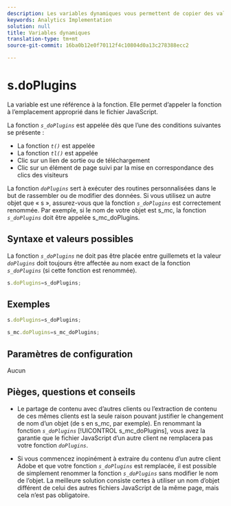 ```yaml
---
description: Les variables dynamiques vous permettent de copier des valeurs d’une variable vers une autre sans entrer les valeurs complètes à plusieurs reprises dans les demandes d’image sur votre site.
keywords: Analytics Implementation
solution: null
title: Variables dynamiques
translation-type: tm+mt
source-git-commit: 16ba0b12e0f70112f4c10804d0a13c278388ecc2

---
```




# s.doPlugins

La variable est une référence à la fonction. Elle permet d’appeler la fonction à l’emplacement approprié dans le fichier JavaScript.

La fonction *`s_doPlugins`* est appelée dès que l’une des conditions suivantes se présente :

* La fonction *`t()`* est appelée
* La fonction *`tl()`* est appelée
* Clic sur un lien de sortie ou de téléchargement
* Clic sur un élément de page suivi par la mise en correspondance des clics des visiteurs

La fonction *`doPlugins`* sert à exécuter des routines personnalisées dans le but de rassembler ou de modifier des données. Si vous utilisez un autre objet que « s », assurez-vous que la fonction *`s_doPlugins`* est correctement renommée. Par exemple, si le nom de votre objet est s_mc, la fonction *`s_doPlugins`* doit être appelée s_mc_doPlugins.

## Syntaxe et valeurs possibles

La fonction *`s_doPlugins`* ne doit pas être placée entre guillemets et la valeur *`doPlugins`* doit toujours être affectée au nom exact de la fonction *`s_doPlugins`* (si cette fonction est renommée).

```js
s.doPlugins=s_doPlugins;
```

## Exemples

```js
s.doPlugins=s_doPlugins;
```

```js
s_mc.doPlugins=s_mc_doPlugins;
```

## Paramètres de configuration

Aucun

## Pièges, questions et conseils

* Le partage de contenu avec d’autres clients ou l’extraction de contenu de ces mêmes clients est la seule raison pouvant justifier le changement de nom d’un objet (de s en s_mc, par exemple). En renommant la fonction *`s_doPlugins`* [!UICONTROL s_mc_doPlugins], vous avez la garantie que le fichier JavaScript d’un autre client ne remplacera pas votre fonction *`doPlugins`*.

* Si vous commencez inopinément à extraire du contenu d’un autre client Adobe et que votre fonction *`s_doPlugins`* est remplacée, il est possible de simplement renommer la fonction *`s_doPlugins`* sans modifier le nom de l’objet. La meilleure solution consiste certes à utiliser un nom d’objet différent de celui des autres fichiers JavaScript de la même page, mais cela n’est pas obligatoire.